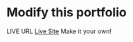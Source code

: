 # Modify this portfolio
LIVE URL [Live Site](https://unruffled-wozniak-a38a5a.netlify.app/)
Make it your own! 

